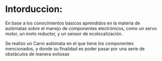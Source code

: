 # Intorduccion:
En base a los conocimientos básicos aprendidos en la materia de autómatas  sobre el manejo de componentes electrónicos, como un servo motor, un moto reductor, y un sensor de ecolocalización. 

Se realizo un Carro autómata en el  que tiene  los componentes mencionados, y donde su finalidad es poder pasar por una serie de obstáculos de manera exitosas
